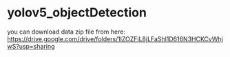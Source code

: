 # yolov5_objectDetection

you can download data zip file from here: https://drive.google.com/drive/folders/1lZOZFiL8jLFaShl1D616N3HCKCvWhjwS?usp=sharing
